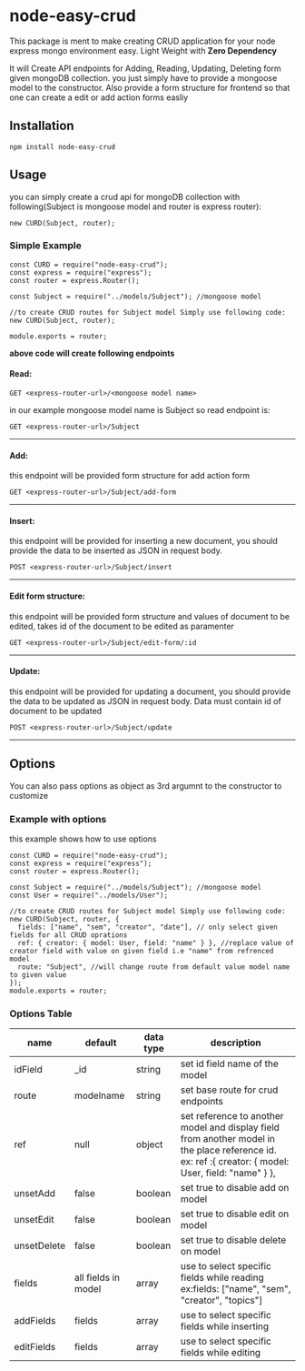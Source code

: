 # node-easy-crud

This package is ment to make creating CRUD application for your node express mongo environment easy. Light Weight with **Zero Dependency**

It will Create API endpoints for Adding, Reading, Updating, Deleting form given mongoDB collection. you just simply have to provide a mongoose model to the constructor. Also provide a form structure for frontend so that one can create a edit or add action forms easliy

## Installation

`npm install node-easy-crud`

## Usage

you can simply create a crud api for mongoDB collection with following(Subject is mongoose model and router is express router):

```node
new CURD(Subject, router);
```

### Simple Example

```node
const CURD = require("node-easy-crud");
const express = require("express");
const router = express.Router();

const Subject = require("../models/Subject"); //mongoose model

//to create CRUD routes for Subject model Simply use following code:
new CURD(Subject, router);

module.exports = router;
```

**above code will create following endpoints**

#### Read:

`GET <express-router-url>/<mongoose model name>`

in our example mongoose model name is Subject so read endpoint is:

`GET <express-router-url>/Subject`

---

#### Add:

this endpoint will be provided form structure for add action form

`GET <express-router-url>/Subject/add-form`

---

#### Insert:

this endpoint will be provided for inserting a new document, you should provide the data to be inserted as JSON in request body.

`POST <express-router-url>/Subject/insert`

---

#### Edit form structure:

this endpoint will be provided form structure and values of document to be edited, takes id of the document to be edited as paramenter

`GET <express-router-url>/Subject/edit-form/:id`

---

#### Update:

this endpoint will be provided for updating a document, you should provide the data to be updated as JSON in request body. Data must contain id of document to be updated

`POST <express-router-url>/Subject/update`

---

## Options

You can also pass options as object as 3rd argumnt to the constructor to customize

### Example with options

this example shows how to use options

```node
const CURD = require("node-easy-crud");
const express = require("express");
const router = express.Router();

const Subject = require("../models/Subject"); //mongoose model
const User = require("../models/User");

//to create CRUD routes for Subject model Simply use following code:
new CURD(Subject, router, {
  fields: ["name", "sem", "creator", "date"], // only select given fields for all CRUD oprations
  ref: { creator: { model: User, field: "name" } }, //replace value of creator field with value on given field i.e "name" from refrenced model
  route: "Subject", //will change route from default value model name to given value
});
module.exports = router;
```

### Options Table

| name        | default             | data type | description                                                                                                                                          |
| ----------- | ------------------- | --------- | ---------------------------------------------------------------------------------------------------------------------------------------------------- |
| idField     | \_id                | string    | set id field name of the model                                                                                                                       |
| route       | modelname           | string    | set base route for crud endpoints                                                                                                                    |
| ref         | null                | object    | set reference to another model and display field from another model in the place reference id. ex: ref :{ creator: { model: User, field: "name" } }, |
| unsetAdd    | false               | boolean   | set true to disable add on model                                                                                                                     |
| unsetEdit   | false               | boolean   | set true to disable edit on model                                                                                                                    |
| unsetDelete | false               | boolean   | set true to disable delete on model                                                                                                                  |
| fields      | all fields in model | array     | use to select specific fields while reading ex:fields: ["name", "sem", "creator", "topics"]                                                          |
| addFields   | fields              | array     | use to select specific fields while inserting                                                                                                        |
| editFields  | fields              | array     | use to select specific fields while editing                                                                                                          |  |
